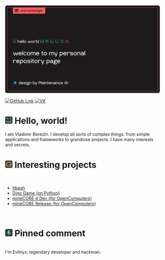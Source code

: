 [![VBerezin Main Banner](./assets/vb-banner-reborn.png)](https://vk.com/star_butterfly_original)

[![GitHub Link](https://img.shields.io/badge/GitHub%20Link%20for%20Social%20Networks-vberezinbadger-9cf)](https://github.com/vberezinbadger)
[![VK](https://img.shields.io/badge/VK-star_butterfly_original-blue)](https://vk.com/star_butterfly_original)

# [![Hello](./assets/icons/hello.png)](https://vk.com/star_butterfly_original) Hello, world!

I am Vladimir Berezin. I develop all sorts of complex things: from simple applications and frameworks to grandiose projects. I have many interests and secrets.

# [![Projects](./assets/icons/projects.png)](https://vk.com/star_butterfly_original) Interesting projects

<br>

<!-- BLOG-POST-LIST:START -->
- [hbash](https://github.com/hentai-team/hbash)
- [Dino Game (on Python)](https://github.com/vberezinbadger/Chrome-Dino-Python)
- [mineCORE 4 Dev (for OpenComputers)](https://github.com/minesys/mineCORE-4)
- [mineCORE Release (for OpenComputers)](https://github.com/minesys/mineCORE)
<!-- BLOG-POST-LIST:END -->

<br>

# [![Pinned](./assets/icons/pinned.png)](https://vk.com/star_butterfly_original) Pinned comment

<br>
I'm Evilnyx, legendary developer and hackman.
<br>
